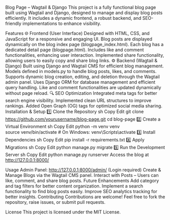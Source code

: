 Blog Page – Wagtail & Django
This project is a fully functional blog page built using Wagtail and Django, designed to manage and display blog posts efficiently. It includes a dynamic frontend, a robust backend, and SEO-friendly implementations to enhance visibility.

Features
🌐 Frontend (User Interface)
Designed with HTML, CSS, and JavaScript for a responsive and engaging UI.
Blog posts are displayed dynamically on the blog index page (blogpage_index.html).
Each blog has a dedicated detail page (blogpage.html).
Includes like and comment functionalities, enhancing user interaction.
Implemented share functionality, allowing users to easily copy and share blog links.
⚙️ Backend (Wagtail & Django)
Built using Django and Wagtail CMS for efficient blog management.
Models defined in models.py to handle blog posts, likes, and comments.
Supports dynamic blog creation, editing, and deletion through the Wagtail admin panel.
Uses Django ORM for database management and efficient query handling.
Like and comment functionalities are updated dynamically without page reload.
🔍 SEO Optimization
Integrated meta tags for better search engine visibility.
Implemented clean URL structures to improve rankings.
Added Open Graph (OG) tags for optimized social media sharing.
Installation & Setup
1️⃣ Clone the Repository
sh
Copy
Edit
git clone https://github.com/yourusername/blog-page.git
cd blog-page
2️⃣ Create a Virtual Environment
sh
Copy
Edit
python -m venv venv  
source venv/bin/activate  # On Windows: venv\Scripts\activate
3️⃣ Install Dependencies
sh
Copy
Edit
pip install -r requirements.txt
4️⃣ Apply Migrations
sh
Copy
Edit
python manage.py migrate
5️⃣ Run the Development Server
sh
Copy
Edit
python manage.py runserver
Access the blog at http://127.0.0.1:8000/

Usage
Admin Panel: http://127.0.0.1:8000/admin/ (Login required)
Create & Manage Blogs via the Wagtail CMS panel.
Interact with Posts – Users can like, comment, and share blog posts.
Future Enhancements
Add category and tag filters for better content organization.
Implement a search functionality to find blog posts easily.
Improve SEO analytics tracking for better insights.
Contributing
Contributions are welcome! Feel free to fork the repository, raise issues, or submit pull requests.

License
This project is licensed under the MIT License.

